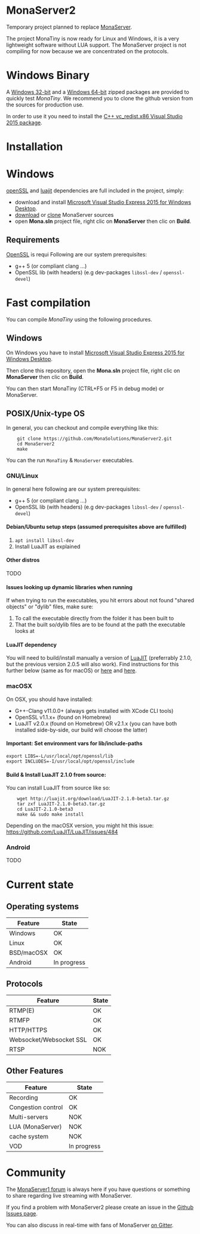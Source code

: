 # MonaServer2
Temporary project planned to replace [MonaServer](https://github.com/MonaSolutions/MonaServer).

The project MonaTiny is now ready for Linux and Windows, it is a very lightweight software without LUA support.
The MonaServer project is not compiling for now because we are concentrated on the protocols.

# Windows Binary

A [Windows 32-bit](https://sourceforge.net/projects/monaserver/files/MonaTiny/MonaTiny_Win32.zip/download) and a [ Windows 64-bit](https://sourceforge.net/projects/monaserver/files/MonaTiny/MonaTiny_Win64.zip/download) zipped packages are provided to quickly test *MonaTiny*.
We recommend you to clone the github version from the sources for production use.

In order to use it you need to install the [C++ vc_redist.x86 Visual Studio 2015 package](https://www.microsoft.com/it-it/download/details.aspx?id=48145).


# Installation

# Windows
[openSSL](https://www.openssl.org/) and [luajit](http://luajit.org/) dependencies are full included in the project, simply:
- download and install [Microsoft Visual Studio Express 2015 for Windows Desktop](https://my.visualstudio.com/Downloads?q=visual%20studio%202015&wt.mc_id=o~msft~vscom~older-downloads).
- [download](https://codeload.github.com/MonaSolutions/MonaServer2/zip/master) or [clone](https://github.com/MonaSolutions/MonaServer2) MonaServer sources
- open **Mona.sln** project file, right clic on **MonaServer** then clic on **Build**.


## Requirements
[OpenSSL](https://www.openssl.org/) is requi
Following are our system prerequisites:
 - g++ 5 (or compliant clang ...)
 - OpenSSL lib (with headers) (e.g dev-packages `libssl-dev` / `openssl-devel`)

# Fast compilation

You can compile *MonaTiny* using the following procedures.

## Windows

On Windows you have to install [Microsoft Visual Studio Express 2015 for Windows Desktop](https://my.visualstudio.com/Downloads?q=visual%20studio%202015&wt.mc_id=o~msft~vscom~older-downloads).

Then clone this repository, open the **Mona.sln** project file, right clic on **MonaServer** then clic on **Build**.

You can then start MonaTiny (CTRL+F5 or F5 in debug mode) or MonaServer.

## POSIX/Unix-type OS

In general, you can checkout and compile everything like this:

```
    git clone https://github.com/MonaSolutions/MonaServer2.git
    cd MonaServer2
    make
```

You can the run `MonaTiny` & `MonaServer` executables.

### GNU/Linux

In general here following are our system prerequisites:
 - g++ 5 (or compliant clang ...)
 - OpenSSL lib (with headers) (e.g dev-packages `libssl-dev` / `openssl-devel`)

#### Debian/Ubuntu setup steps (assumed prerequisites above are fulfilled)

1. `apt install libssl-dev`
2. Install LuaJIT as explained

#### Other distros

TODO

#### Issues looking up dynamic libraries when running

If when trying to run the executables, you hit errors about not found "shared objects" or "dylib" files, make sure: 
1. To call the executable directly from the folder it has been built to
2. That the built so/dylib files are to be found at the path the executable looks at

#### LuaJIT dependency

You will need to build/install manually a version of [LuaJIT](https://luajit.org) (preferrably 2.1.0, but the previous version 2.0.5 will also work). Find instructions for this further below (same as for macOS) or [here](https://luajit.org/download.html) and [here](https://luajit.org/install.html).

### macOSX

On OSX, you should have installed: 

 - G++-Clang v11.0.0+ (always gets installed with XCode CLI tools)
 - OpenSSL v1.1.x+ (found on Homebrew)
 - LuaJIT v2.0.x (found on Homebrew) OR v2.1.x (you can have both installed side-by-side, our build will choose the latter)

#### Important: Set environment vars for lib/include-paths

```
export LIBS=-L/usr/local/opt/openssl/lib
export INCLUDES=-I/usr/local/opt/openssl/include
```

#### Build & Install LuaJIT 2.1.0 from source:

You can install LuaJIT from source like so:

```
    wget http://luajit.org/download/LuaJIT-2.1.0-beta3.tar.gz
    tar zxf LuaJIT-2.1.0-beta3.tar.gz
    cd LuaJIT-2.1.0-beta3
    make && sudo make install
```

Depending on the macOSX version, you might hit this issue: https://github.com/LuaJIT/LuaJIT/issues/484

### Android

TODO

# Current state

## Operating systems

Feature                                      | State
---------------------------------------------|---------------------
Windows                                      | OK
Linux                                        | OK
BSD/macOSX                                   | OK
Android                                      | In progress

## Protocols

Feature                                      | State
---------------------------------------------|---------------------
RTMP(E)                                      | OK
RTMFP                                        | OK
HTTP/HTTPS                                   | OK
Websocket/Websocket SSL                      | OK
RTSP                                         | NOK

## Other Features

Feature                                      | State
---------------------------------------------|---------------------
Recording                                    | OK
Congestion control                           | OK
Multi-servers                                | NOK
LUA (MonaServer)                             | NOK
cache system                                 | NOK
VOD                                          | In progress

# Community

The [MonaServer1 forum](https://groups.google.com/forum/#!forum/monaserver) is always here if you have questions or something to share regarding live streaming with MonaServer.

If you find a problem with MonaServer2 please create an issue in the [Github Issues page](https://github.com/MonaSolutions/MonaServer2/issues).

You can also discuss in real-time with fans of MonaServer [on Gitter](https://gitter.im/MonaServer).

